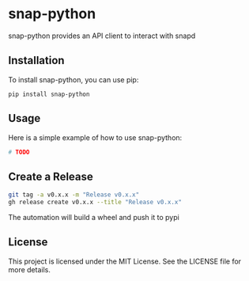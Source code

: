 # snap-python

snap-python provides an API client to interact with snapd

## Installation

To install snap-python, you can use pip:

```
pip install snap-python
```

## Usage

Here is a simple example of how to use snap-python:

```python
# TODO
```

## Create a Release

```bash
git tag -a v0.x.x -m "Release v0.x.x"
gh release create v0.x.x --title "Release v0.x.x"
```

The automation will build a wheel and push it to pypi

## License

This project is licensed under the MIT License. See the LICENSE file for more details.
